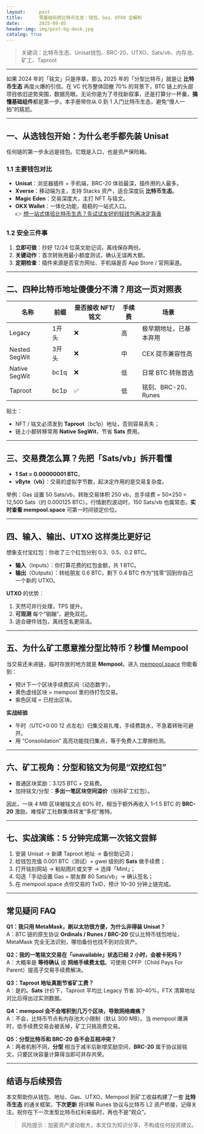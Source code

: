 ```yaml
---
layout:     post
title:      零基础玩转比特币生态：钱包、Gas、UTXO 全解析
date:       2025-09-05
header-img: img/post-bg-desk.jpg
catalog: true
---
```


> 关键词：比特币生态、Unisat钱包、BRC-20、UTXO、Sats/vb、内存池、矿工、Taproot

---

如果 2024 年的「铭文」只是序章，那么 2025 年的「分型比特币」就是让 **比特币生态** 再度火爆的引信。在 VC 代币整体回撤 70% 的背景下，BTC 链上的头部项目依旧逆势突围，数据亮眼。无论你是为了寻找新叙事，还是打算分一杯羹，**搞懂基础组件**都是第一步。本手册带你从 0 到 1 入门比特币生态，避免“慢人一拍”的尴尬。

---

## 一、从选钱包开始：为什么老手都先装 Unisat

任何链的第一步永远是钱包。它既是入口，也是资产保险箱。

### 1.1 主要钱包对比

- **Unisat**：浏览器插件 + 手机端，BRC-20 体验最深，插件用的人最多。
- **Xverse**：移动端为主，支持 Stacks 资产，适合深度玩 **比特币生态**。
- **Magic Eden**：交易深度大，主打 NFT 与铭文。
- **OKX Wallet**：一体化功能，稳稳的一站式入口。  
  👉 [想一站式体验比特币生态？先试试友好的轻钱包再决定真香](https://okxdog.com/)

### 1.2 安全三件事

1. **立即可做**：抄好 12/24 位英文助记词，离线保存两份。
2. **关键动作**：首次转账用最小额度测试，确认无误再大额。
3. **定期检查**：插件来源是否官方网址、手机端是否 App Store / 官网渠道。

---

## 二、四种比特币地址傻傻分不清？用这一页对照表

| 名称 | 前缀 | 是否接收 NFT/铭文 | 手续费 | 场景 |
|---|---|---|---|---|
| Legacy | 1开头 | ❌ | 高 | 极早期地址，已基本弃用 |
| Nested SegWit | 3开头 | ❌ | 中 | CEX 提币兼容性高 |
| Native SegWit | bc1q | ❌ | 低 | 日常 BTC 转账首选 |
| Taproot | bc1p | ✅ | 低 | 铭刻、BRC-20、Runes |

贴士：  
- NFT / 铭文必须发到 **Taproot**（bc1p）地址，否则容易丢失；  
- 链上小额转移常用 **Native SegWit**，节省 **Sats** 费用。

---

## 三、交易费怎么算？先把「Sats/vb」拆开看懂

- **1 Sat = 0.00000001 BTC**。  
- **vByte（vb）**：交易的虚拟字节数，起决定作用的是交易复杂度。  

举例：Gas 设置 50 Sats/vb，转账交易体积 250 vb，总手续费 = 50×250 = 12,500 Sats（约 0.000125 BTC）。行情剧烈波动时，150 Sats/vb 也属常态，**实时查看 mempool.space** 可第一时间锁定价位。

---

## 四、输入、输出、UTXO 这样类比更好记

想象支付宝红包：你收了三个红包分别 0.3、0.5、0.2 BTC。  
- **输入**（Inputs）：你打算花费的红包金额，共 1 BTC。  
- **输出**（Outputs）：转给朋友 0.6 BTC，剩下 0.4 BTC 作为“找零”回到你自己一个新的 UTXO。  

**UTXO** 的优势：  
1. 天然可并行处理，TPS 提升。  
2. **可观测** 每个“钢蹦”，避免双花。  
3. 适合硬件钱包，离线签名更简洁。

---

## 五、为什么矿工愿意推分型比特币？秒懂 Mempool

当交易还未进链，临时存放的地方就是 **Mempool**。进入 [mempool.space](https://mempool.space) 你能看到：

- 预计下一个区块手续费区间（动态数字）。  
- 黄色虚线区块 = mempool 里的待打包交易。  
- 紫色区域 = 已挖出区块。  

**实战经验**  
- 午时（UTC+0:00 12 点左右）归集交易扎堆，手续费跳水，不急着转账可避开。  
- 用 “Consolidation” 高亮功能找归集点，等于免费人工摩擦检测。

---

## 六、矿工视角：分型和铭文为何是“双挖红包”

- 普通区块奖励：3.125 BTC + 交易费。  
- 加持铭文/分型：**多出一笔区块空间溢价**（俗称矿工红包）。  

因此，一块 4 MB 区块被铭文占 60% 时，相当于额外再收入 1–1.5 BTC 的 **BRC-20** 激励，难怪矿工社群集体转发“多挖”推特。

---

## 七、实战演练：5 分钟完成第一次铭文尝鲜

1. 安装 Unisat → 新建 Taproot 地址 → 备份助记词；  
2. 给钱包充值 0.001 BTC（测试）+ gwei 级别的 **Sats** 做手续费；  
3. 打开铭刻网站 → 粘贴图片或文字 → 选择「Mint」；  
4. 勾选「手动设置 Gas = 朋友群 80 Sats/vb」→ 确认签名；  
5. 在 mempool.space 点你交易的 TxID，预计 10–30 分钟上链完成。  

---

## 常见疑问 FAQ

**Q1：我只用 MetaMask，刷以太坊很方便，为什么非得装 Unisat？**  
A：BTC 链的原生协议 **Ordinals / Runes / BRC-20** 仅认比特币钱包地址，MetaMask 完全无法识别，哪怕备份也找不到对应资产。  

**Q2：我的一笔铭文交易在「unavailable」状态已经 2 小时，会被卡死吗？**  
A：大概率是 **等待确认** 或 **网络手续费太低**。可使用 CPFP（Child Pays For Parent）提高子交易手续费解决。  

**Q3：Taproot 地址真能节省矿工费？**  
A：是的。**Sats** 计价下，Taproot 平均比 Legacy 节省 30–40%，FTX 清算地址对比后得出过实测数据。  

**Q4：mempool 会不会堆积到几万个区块，导致网络瘫痪？**  
A：不会，比特币节点有内存池大小限制（默认 300 MB）。当 mempool 爆满时，低手续费交易会被丢掉，矿工只挑高费交易。  

**Q5：分型比特币和 BRC-20 会不会互相冲突？**  
A：两者机制不同，**分型** 相当于减半后新增奖励空间，**BRC-20** 属于协议层铭文，只要区块容量计算得当即可并存共荣。  

---

## 结语与后续预告

本文帮助你从钱包、地址、Gas、UTXO、Mempool 到矿工收益构建了一套 **比特币生态** 的通关框架。**下次更新** 将详解 Runes 协议与比特币 L2 资产桥接，记得关注。祝你在下一次发型比特币红利来临时，再也不是“观众”。

> 风险提示：加密资产波动极大，本文仅为知识分享，不构成任何投资建议。